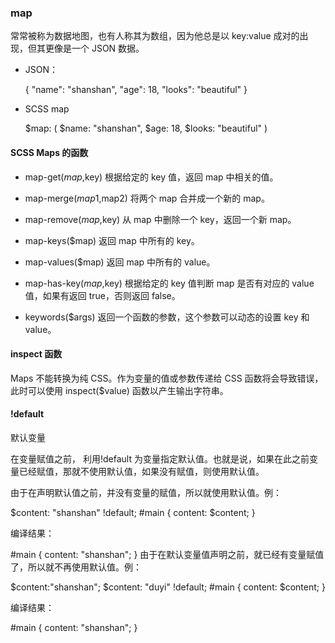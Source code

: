 ### map

常常被称为数据地图，也有人称其为数组，因为他总是以 key:value 成对的出现，但其更像是一个 JSON 数据。

- JSON：

  {
  "name": "shanshan",
  "age": 18,
  "looks": "beautiful"
  }

- SCSS map

  $map: (
    $name: "shanshan",
  $age: 18,
    $looks: "beautiful"
  )

#### SCSS Maps 的函数

- map-get($map,$key)
  根据给定的 key 值，返回 map 中相关的值。

- map-merge($map1,$map2)
  将两个 map 合并成一个新的 map。

- map-remove($map,$key)
  从 map 中删除一个 key，返回一个新 map。

- map-keys(\$map)
  返回 map 中所有的 key。

- map-values(\$map)
  返回 map 中所有的 value。

- map-has-key($map,$key)
  根据给定的 key 值判断 map 是否有对应的 value 值，如果有返回 true，否则返回 false。

- keywords(\$args)
  返回一个函数的参数，这个参数可以动态的设置 key 和 value。

#### inspect 函数

Maps 不能转换为纯 CSS。作为变量的值或参数传递给 CSS 函数将会导致错误，此时可以使用 inspect(\$value) 函数以产生输出字符串。

#### !default

默认变量

在变量赋值之前， 利用!default 为变量指定默认值。也就是说，如果在此之前变量已经赋值，那就不使用默认值，如果没有赋值，则使用默认值。

由于在声明默认值之前，并没有变量的赋值，所以就使用默认值。例：

$content: "shanshan" !default;
  #main {
    content: $content;
}

编译结果：

#main {
content: "shanshan";
}
由于在默认变量值声明之前，就已经有变量赋值了，所以就不再使用默认值。例：

$content:"shanshan";
  $content: "duyi" !default;
#main {
content: \$content;
}

编译结果：

#main {
content: "shanshan";
}
